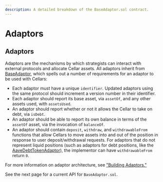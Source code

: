 ```yaml
---
description: A detailed breakdown of the BaseAdaptor.sol contract.
---
```


# Adaptors

## Adaptors

Adaptors are the mechanisms by which strategists can interact with external protocols and allocate Cellar assets. All adaptors inherit from [BaseAdaptor](https://github.com/PeggyJV/cellar-contracts/blob/main/src/modules/adaptors/BaseAdaptor.sol), which spells out a number of requirements for an adaptor to be used with Cellars:

* Each adaptor must have a unique `identifier`. Updated adaptors using the same protocol should increment a version number in their identifier.
* Each adaptor should report its base asset, via `assetOf`, and any other assets used, with `assetsUsed`.&#x20;
* An adaptor should report whether or not it allows the Cellar to take on debt, via `isDebt`.
* An adaptor should be able to report its own balance in terms of the `assetOf` asset, via the invocation of `balanceOf`.
* An adaptor should contain `deposit`, `withdraw`, and `withdrawableFrom` functions that allow Cellars to move assets into and out of the position in response to user deposit/withdrawal requests. For adaptors that do not represent liquid positions (such as adaptors for debt positions, like the [AaveDebtTokenAdaptor](https://github.com/PeggyJV/cellar-contracts/blob/main/src/modules/adaptors/Aave/AaveDebtTokenAdaptor.sol)), the implementor can have `withdrawableFrom` return `0`.

For more information on adaptor architecture, see ["Building Adaptors."](https://app.gitbook.com/o/4atpZ4Rl0cQ7Zflpk08d/s/gTlidpvGOM2ZKa8GDX86/\~/changes/9/smart-contracts/external-protocol-integration/building-adaptors)

See the next page for a current API for `BaseAdaptor.sol`.
